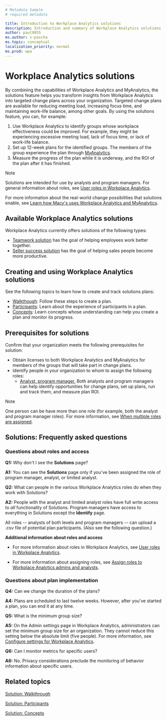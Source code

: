 ```yaml
---
# Metadata Sample
# required metadata

title: Introduction to Workplace Analytics solutions
description: Introduction and summary of Workplace Analytics solutions
author: paul9955
ms.author: v-pascha
ms.topic: conceptual
localization_priority: normal 
ms.prod: wpa
---
```


# Workplace Analytics solutions

By combining the capabilities of Workplace Analytics and MyAnalytics, the solutions feature helps you transform insights from Workplace Analytics into targeted change plans across your organization. Targeted change plans are available for reducing meeting load, increasing focus time, and maintaining work-life balance, among other goals. By using the solutions feature, you can, for example:  

1.	Use Workplace Analytics to identify groups whose workplace effectiveness could be improved. For example, they might be experiencing excessive meeting load, lack of focus time, or lack of work-life balance.
2.	Set up 12-week plans for the identified groups. The members of the group experience the plan through [MyAnalytics](../myanalytics/mya-landing-page.md).
3.	Measure the progress of the plan while it is underway, and the ROI of the plan after it has finished. 

 <!-- USE THIS SECTION WHILE WAITING FOR RELEASE THE GM ROLE:  -->
   > [!Note] 
   > Solutions are intended for use by analysts and program managers. For general information about roles, see [User roles in Workplace Analytics](../use/user-roles.md). 
 
 <!-- DELETE THIS SECTION WHILE WAITING FOR RELEASE THE GM ROLE:  
   > [!Note] 
   > Solutions are intended for use by analysts, program managers, and group managers. For general information about roles, see [User roles in Workplace Analytics](../use/user-roles.md). 
 -->  

For more information about the real-world change possibilities that solutions enable, see [Learn how Macy's uses Workplace Analytics and MyAnalytics](https://www.youtube.com/watch?v=eZeTkK65RQM). <!-- and [[Helen's video]]. -->

<!-- REMOVING VIDEO FOR NOW. IT'S FULL OR "PROGRAMS" AND OTHER OUT-OF DATE TERMINOLOGY AND CONCEPTS. ### Video: Solution overview
<iframe width="640" height="564" src="https://player.vimeo.com/video/287139611" frameborder="0" allowFullScreen mozallowfullscreen webkitAllowFullScreen></iframe>
-->

## Available Workplace Analytics solutions

Workplace Analytics currently offers solutions of the following types:

 * [Teamwork solution](teamwork-solution.md) has the goal of helping employees work better together. 
 * [Seller success solution](seller-success.md) has the goal of helping sales people become more productive. 

## Creating and using Workplace Analytics solutions

See the following topics to learn how to create and track solutions plans:

 * [Walkthough](solutionsv2-task.md): Follow these steps to create a plan.
 * [Participants](solutionsv2-participants.md): Learn about the experience of participants in a plan.
 * [Concepts](solutionsv2-conceptual.md): Learn concepts whose understanding can help you create a plan and monitor its progress. 

## Prerequisites for solutions

Confirm that your organization meets the following prerequisites for solution:

* Obtain licenses to both Workplace Analytics and MyAnalytics for members of the groups that will take part in change plans.
* Identify people in your organization to whom to assign the following roles: 
   * <u>Analyst, program manager.</u> Both analysts and program managers can help identify opportunities for change plans, set up plans, run and track them, and measure plan ROI.  

<!-- DELETE THIS SECTION WHILE WAITING FOR RELEASE THE GM ROLE:    
   * <u>Group manager.</u> Group managers can set up, run, and track plans for employees in their own reporting structure. 
-->

   > [!Note]
   > One person can be have more than one role (for example, both the analyst and program manager roles). For more information, see [When multiple roles are assigned](../use/user-roles.md#when-multiple-roles-are-assigned). 

<!-- REMOVING PLAYBOOK FOR NOW. IT'S FULL OR "PROGRAM" AND "HABITS" AND PROCEDURES THAT DO NOT REFLECT THE NEW SIMPLER MODEL. 

## Workplace Analytics solution for teamwork playbook

The [solution for teamwork playbook](wpa-teamwork-solution-playbook.pdf) provides tips on how to best use Workplace Analytics Teamwork solution to achieve maximum benefit for your organization:

[![solution for teamwork playbook](../images/wpa/tutorials/solns-playbook-title.png)](wpa-teamwork-solution-playbook.pdf)

-->

## Solutions: Frequently asked questions

### Questions about roles and access

**Q1:** Why don't I see the **Solutions** page?

<!-- USE THIS SECTION WHILE WAITING FOR RELEASE THE GM ROLE: -->
**A1:** You can see the **Solutions** page only if you've been assigned the role of program manager, analyst, or limited analyst.

<!-- DELETE THIS SECTION WHILE WAITING FOR RELEASE THE GM ROLE: 
**A1:** You can see the **Solutions** page only if you've been assigned the role of program manager, group manager, analyst, or limited  analyst.
-->

**Q2:** What can people in the various Workplace Analytics roles do when they work with Solutions?

**A2:** People with the analyst and limited analyst roles have full write access to _all_ functionality of Solutions. Program managers have access to everything in Solutions except the **Identify** page. 

<!-- USE THIS SECTION WHILE WAITING FOR RELEASE THE GM ROLE: -->
All roles -- analysts of both levels and program managers -- can upload a .csv file of potential plan participants. (Also see the following question.) 
<!-- DELETE THIS SECTION WHILE WAITING FOR RELEASE THE GM ROLE: 
All roles -- analysts of both levels, program managers, and group managers -- can upload a .csv file of potential plan participants. (Also see the following question.) 
-->

<!-- DELETE THIS SECTION WHILE WAITING FOR RELEASE THE GM ROLE: 
**Q3:** What is the role of a group manager?

**A3:** The scope of a group manager (GM) is that of their reporting structure, namely all of their reports, direct and indirect. This scope is identical to the group of people that a GM can work with in Solutions; a GM cannot upload .csv files nor can they select groups in charts.

A GM can create and track plans for this group and this group only. GMs cannot view other groups or track the progress of other plans. GMs have access only to the **Solutions** page.  
-->

**Additional information about roles and access**

* For more information about roles in Workplace Analytics, see [User roles in Workplace Analytics](../use/user-roles.md). 

* For more information about assigning roles, see [Assign roles to Workplace Analytics admins and analysts](../setup/set-up-workplace-analytics.md#setup-steps).

### Questions about plan implementation

**Q4:** Can we change the duration of the plans?

**A4:** Plans are scheduled to last twelve weeks. However, after you've started a plan, you can end it at any time.

**Q5:** What is the minimum group size?

**A5:** On the Admin settings page in Workplace Analytics, administrators can set the minimum group size for an organization. They cannot reduce this setting below the absolute limit (five people). For more information, see [Configure settings for Workplace Analytics](../use/settings.md).

<!-- DELETE THIS SECTION WHILE WAITING FOR RELEASE THE GM ROLE: 
Admins can also set a separate minimum group size for group managers (GM). It might or might not differ from the overall minimum group size. This GM group size applies to all GMs in the organization. 
-->

**Q6:** Can I monitor metrics for specific users?

**A6:** No. Privacy considerations preclude the monitoring of behavior information about specific users.


## Related topics

[Solution: Walkthrough](solutionsv2-task.md)

[Solution: Participants](solutionsv2-participants.md)  

[Solution: Concepts](solutionsv2-conceptual.md) 

